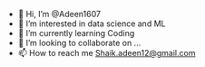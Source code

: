 - 👋 Hi, I’m @Adeen1607
- 👀 I’m interested in data science and ML
- 🌱 I’m currently learning Coding
- 💞️ I’m looking to collaborate on ...
- 📫 How to reach me Shaik.adeen12@gmail.com

<!---
Adeen1607/Adeen1607 is a ✨ special ✨ repository because its `README.md` (this file) appears on your GitHub profile.
You can click the Preview link to take a look at your changes.
--->
